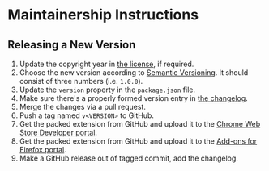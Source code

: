 Maintainership Instructions
===========================

Releasing a New Version
-----------------------

1. Update the copyright year in [the license][license], if required.
2. Choose the new version according to [Semantic Versioning][semver]. It should consist of three numbers (i.e. `1.0.0`).
3. Update the `version` property in the `package.json` file.
4. Make sure there's a properly formed version entry in [the changelog][changelog].
5. Merge the changes via a pull request.
6. Push a tag named `v<VERSION>` to GitHub.
7. Get the packed extension from GitHub and upload it to the [Chrome Web Store Developer portal][chrome-web-store-developer].
8. Get the packed extension from GitHub and upload it to the [Add-ons for Firefox portal][add-ons-for-firefox].
9. Make a GitHub release out of tagged commit, add the changelog.

[add-ons-for-firefox]: https://addons.mozilla.org/en-US/developers/addon/msdn-delocalizer/edit
[changelog]: ./CHANGELOG.md
[chrome-web-store-developer]: https://chrome.google.com/webstore/developer/dashboard
[license]: ./LICENSE.md
[semver]: https://semver.org/spec/v2.0.0.html
